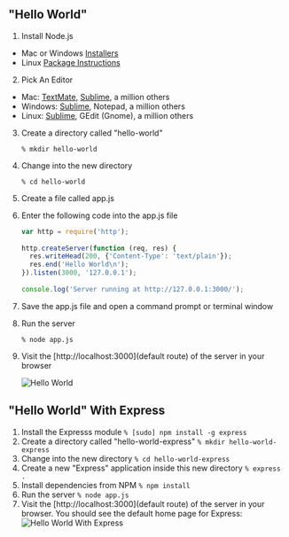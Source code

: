 ## "Hello World"

1. Install Node.js
* Mac or Windows [Installers](http://nodejs.org/download/)
* Linux [Package Instructions](https://github.com/joyent/node/wiki/Installing-Node.js-via-package-manager)
2. Pick An Editor
* Mac: [TextMate](http://macromates.com/), [Sublime](http://www.sublimetext.com/), a million others
* Windows: [Sublime](http://www.sublimetext.com/), Notepad, a million others
* Linux: [Sublime](http://www.sublimetext.com/), GEdit (Gnome), a million others
3. Create a directory called "hello-world"

	`% mkdir hello-world`
4. Change into the new directory

	`% cd hello-world`
5. Create a file called app.js
6. Enter the following code into the app.js file
	```javascript
	var http = require('http');
	 
	http.createServer(function (req, res) {
	  res.writeHead(200, {'Content-Type': 'text/plain'});
	  res.end('Hello World\n');
	}).listen(3000, '127.0.0.1');
		
	console.log('Server running at http://127.0.0.1:3000/');
	```
7. Save the app.js file and open a command prompt or terminal window
8. Run the server

	`% node app.js`
9. Visit the [http://localhost:3000](default route) of the server in your browser		

	![Hello World](https://raw.github.com/NodePhilly/MiniHacks/master/2012.09/HelloWorld/img/HelloWorld.png)


## "Hello World" With Express

1. Install the Expresss module
		`% [sudo] npm install -g express`
2. Create a directory called "hello-world-express"
		`% mkdir hello-world-express`
3. Change into the new directory
		`% cd hello-world-express`
4. Create a new "Express" application inside this new directory
		`% express .`
5. Install dependencies from NPM
		`% npm install`
6. Run the server
		`% node app.js`
7. Visit the [http://localhost:3000](default route) of the server in your browser. You should see the default home page for Express:
		![Hello World With Express](https://raw.github.com/NodePhilly/MiniHacks/master/2012.09/HelloWorld/img/HelloWorldExpress.png)
